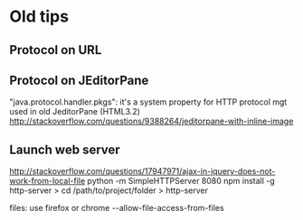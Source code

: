 

Old tips
========

Protocol on URL
-------


Protocol on JEditorPane
-------
"java.protocol.handler.pkgs": it's a system property for HTTP protocol mgt used in old JeditorPane (HTML3.2)
http://stackoverflow.com/questions/9388264/jeditorpane-with-inline-image


Launch web server
-----
http://stackoverflow.com/questions/17947971/ajax-in-jquery-does-not-work-from-local-file
python -m SimpleHTTPServer 8080
npm install -g http-server > cd /path/to/project/folder > http-server

files:
use firefox
or chrome --allow-file-access-from-files